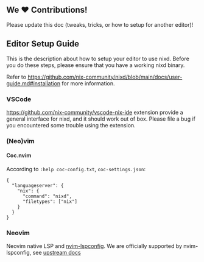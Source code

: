 ## We ❤️ Contributions!

Please update this doc (tweaks, tricks, or how to setup for another editor)!

## Editor Setup Guide

This is the description about how to setup your editor to use nixd.
Before you do these steps, please ensure that you have a working nixd binary.

Refer to https://github.com/nix-community/nixd/blob/main/docs/user-guide.md#installation for more information.


### VSCode

https://github.com/nix-community/vscode-nix-ide extension provide a general interface for nixd, and it should work out of box.
Please file a bug if you encountered some trouble using the extension.

### (Neo)vim

#### Coc.nvim

According to `:help coc-config.txt`, `coc-settings.json`:

```jsonc
{
  "languageserver": {
    "nix": {
      "command": "nixd",
      "filetypes": ["nix"]
    }
  }
}
```

### Neovim

Neovim native LSP and [nvim-lspconfig](https://github.com/neovim/nvim-lspconfig).
We are officially supported by nvim-lspconfig, see [upstream docs](https://github.com/neovim/nvim-lspconfig/blob/master/doc/server_configurations.txt#nixd)

